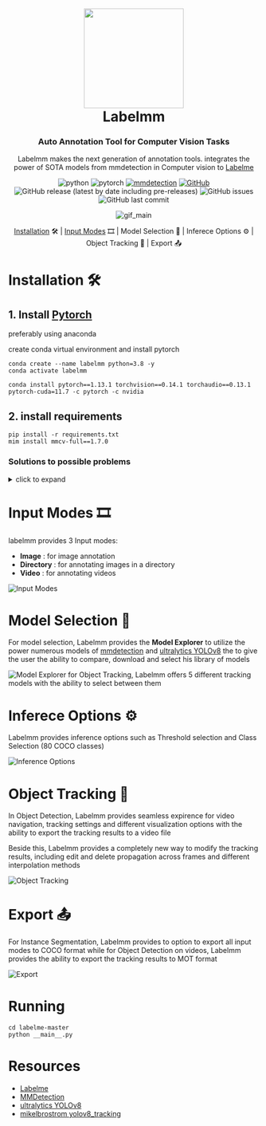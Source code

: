 
<div align = "center">
<h1>
    <img src = "assets/icon.png" width = 200 height = 200>
<br>
Labelmm 
</h1>

<h3>
Auto Annotation Tool for Computer Vision Tasks
</h3>

Labelmm makes the next generation of annotation tools. integrates the power of SOTA models from mmdetection in Computer vision to <a href = "https://github.com/wkentaro/labelme">Labelme</a>


![python](https://img.shields.io/static/v1?label=python&message=3.8&color=blue&logo=python)
![pytorch](https://img.shields.io/static/v1?label=pytorch&message=1.13.1&color=violet&logo=pytorch)
[![mmdetection](https://img.shields.io/static/v1?label=mmdetection&message=v2&color=blue)](https://github.com/open-mmlab/mmdetection/tree/2.x)
[![GitHub](https://img.shields.io/github/license/0ssamaak0/labelmm)](https://github.com/0ssamaak0/labelmm/blob/master/LICENSE)
![GitHub release (latest by date including pre-releases)](https://img.shields.io/github/v/release/0ssamaak0/labelmm?include_prereleases)
![GitHub issues](https://img.shields.io/github/issues/0ssamaak0/labelmm)
![GitHub last commit](https://img.shields.io/github/last-commit/0ssamaak0/labelmm)

![gif_main](assets/gif_main.gif)

<!-- make p with larger font size -->
[Installation](#installation----)  🛠️ | [Input Modes](#Input-Modes----) 🎞️ | Model Selection 🤖 | Inferece Options ⚙️ | Object Tracking 🚗 | Export 📤
</div>

# Installation 🛠️
## 1. Install [Pytorch](https://pytorch.org/)
preferably using anaconda

create conda virtual environment and install pytorch 

```
conda create --name labelmm python=3.8 -y
conda activate labelmm

conda install pytorch==1.13.1 torchvision==0.14.1 torchaudio==0.13.1 pytorch-cuda=11.7 -c pytorch -c nvidia
```
## 2. install requirements

```
pip install -r requirements.txt
mim install mmcv-full==1.7.0
```

### Solutions to possible problems
<details>

<summary>click to expand </summary>

#### 1. (linux only 🐧) 
some linux machines may have this problem 
```
Could not load the Qt platform plugin "xcb" in "/home/<username>/miniconda3/envs/test/lib/python3.8/site-packages/cv2/qt/plugins" even though it was found.
This application failed to start because no Qt platform plugin could be initialized. Reinstalling the application may fix this problem.

Available platform plugins are: xcb, eglfs, linuxfb, minimal, minimalegl, offscreen, vnc, wayland-egl, wayland, wayland-xcomposite-egl, wayland-xcomposite-glx, webgl.
```
it can be solved simply be installing opencv-headless
```
pip3 install opencv-python-headless
```
#### 2. (windows only 🪟)
some windows machines may have this problem when installing **mmdet**
```
Building wheel for pycocotools (setup.py) ... error
...
error: Microsoft Visual C++ 14.0 or greater is required. Get it with "Microsoft C++ Build Tools": https://visualstudio.microsoft.com/visual-cpp-build-tools/
```
You can try
```
conda install -c conda-forge pycocotools
```
or just use Visual Studio installer to Install `MSVC v143 - VS 2022 C++ x64/x86 build tools (Latest)**`

</details>


# Input Modes 🎞️

labelmm provides 3 Input modes:

- **Image** : for image annotation
- **Directory** : for annotating images in a directory
- **Video** : for annotating videos

![Input Modes](assets/input_modes.png)


# Model Selection 🤖
For model selection, Labelmm provides the **Model Explorer** to utilize the power numerous models of [mmdetection](https://github.com/open-mmlab/mmdetection/tree/2.x) and [ultralytics YOLOv8](https://github.com/ultralytics/ultralytics) the to give the user the ability to compare, download and select his library of models

![Model Explorer](assets/model_explorer.gif)
for Object Tracking, Labelmm offers 5 different tracking models with the ability to select between them


# Inferece Options ⚙️
Labelmm provides inference options such as Threshold selection and Class Selection (80 COCO classes)

![Inference Options](assets/infer_options.png)


# Object Tracking 🚗
In Object Detection, Labelmm provides seamless expirence for video navigation, tracking settings and different visualization options with the ability to export the tracking results to a video file

Beside this, Labelmm provides a completely new way to modify the tracking results, including edit and delete propagation across frames and different interpolation methods

![Object Tracking](assets/tracking.gif)

# Export 📤
For Instance Segmentation, Labelmm provides to option to export all input modes to COCO format
while for Object Detection on videos, Labelmm provides the ability to export the tracking results to MOT format


![Export](assets/Export.png)






# Running

```
cd labelme-master
python __main__.py
```

# Resources
- [Labelme](https://github.com/wkentaro/labelme)
- [MMDetection](https://github.com/open-mmlab/mmdetection/tree/2.x)
- [ultralytics YOLOv8](https://github.com/ultralytics/ultralytics)
- [mikelbrostrom yolov8_tracking](https://github.com/mikel-brostrom/yolov8_tracking)
